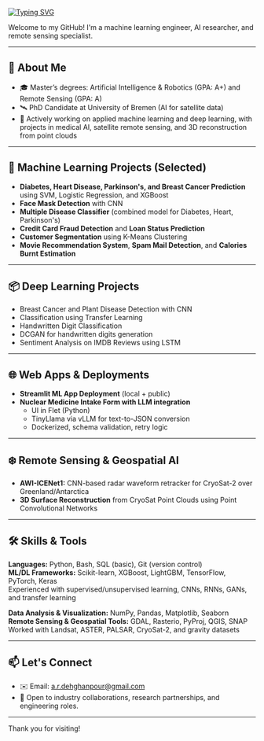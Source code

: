 [![Typing SVG](https://readme-typing-svg.demolab.com?font=Fira+Code&pause=1000&color=1E90FF&width=800&lines=Hi%2C+I'm+Alireza+Dehghanpour!;ML+Engineer+%7C+Remote+Sensing+Researcher+%7C+PhD+Candidate)](https://github.com/Alireza-Dehghanpour)

Welcome to my GitHub! I'm a machine learning engineer, AI researcher, and remote sensing specialist.

---

## 🔬 About Me

- 🎓 Master’s degrees: Artificial Intelligence & Robotics (GPA: A+) and Remote Sensing (GPA: A)
- 🛰️ PhD Candidate at University of Bremen (AI for satellite data) 
- 🤖 Actively working on applied machine learning and deep learning, with projects in medical AI, satellite remote sensing, and 3D reconstruction from point clouds

---

## 🧠 Machine Learning Projects (Selected)

- **Diabetes, Heart Disease, Parkinson's, and Breast Cancer Prediction** using SVM, Logistic Regression, and XGBoost
- **Face Mask Detection** with CNN
- **Multiple Disease Classifier** (combined model for Diabetes, Heart, Parkinson's)
- **Credit Card Fraud Detection** and **Loan Status Prediction**
- **Customer Segmentation** using K-Means Clustering
- **Movie Recommendation System**, **Spam Mail Detection**, and **Calories Burnt Estimation**

---

## 📦 Deep Learning Projects

- Breast Cancer and Plant Disease Detection with CNN
- Classification using Transfer Learning
- Handwritten Digit Classification
- DCGAN for handwritten digits generation
- Sentiment Analysis on IMDB Reviews using LSTM

---

## 🌐 Web Apps & Deployments

- **Streamlit ML App Deployment** (local + public)
- **Nuclear Medicine Intake Form with LLM integration**
  - UI in Flet (Python)
  - TinyLlama via vLLM for text-to-JSON conversion
  - Dockerized, schema validation, retry logic

---

## ❄️ Remote Sensing & Geospatial AI

- **AWI-ICENet1:** CNN-based radar waveform retracker for CryoSat-2 over Greenland/Antarctica
- **3D Surface Reconstruction** from CryoSat Point Clouds using Point Convolutional Networks
---

## 🛠️ Skills & Tools

**Languages:** Python, Bash, SQL (basic), Git (version control)  
**ML/DL Frameworks:** Scikit-learn, XGBoost, LightGBM, TensorFlow, PyTorch, Keras  
Experienced with supervised/unsupervised learning, CNNs, RNNs, GANs, and transfer learning

**Data Analysis & Visualization:** NumPy, Pandas, Matplotlib, Seaborn  
**Remote Sensing & Geospatial Tools:** GDAL, Rasterio, PyProj, QGIS, SNAP  
Worked with Landsat, ASTER, PALSAR, CryoSat-2, and gravity datasets

---

## 📫 Let's Connect

- ✉️ Email: a.r.dehghanpour@gmail.com
- 💼 Open to industry collaborations, research partnerships, and engineering roles.	
---

Thank you for visiting!
